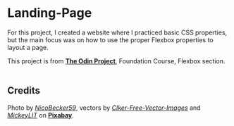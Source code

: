# Landing-Page

For this project, I created a website where I practiced basic CSS properties, but the main focus was on how to use the proper Flexbox properties to layout a page.

This project is from <strong><a href="https://www.theodinproject.com/lessons/foundations-landing-page" target="_blank" rel="noopener noreferrer">The Odin Project</a></strong>, Foundation Course, Flexbox section.
<br>
<br>

<h2>Credits</h2>
Photo by <em><a href="https://pixabay.com/users/nicobecker59-19845444/" target="_blank" rel="noopener noreferrer">NicoBecker59</a></em>, vectors by <em><a href="https://pixabay.com/users/clker-free-vector-images-3736/" target="_blank" rel="noopener noreferrer">Clker-Free-Vector-Images</a></em> and <em><a href="https://pixabay.com/users/mickeylit-611797/" target="_blank" rel="noopener noreferrer">MickeyLIT</a></em> on <strong><a href="https://pixabay.com/" target="_blank" rel="noopener noreferrer">Pixabay</a></strong>.
